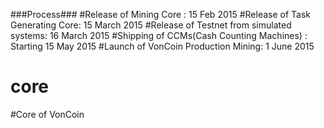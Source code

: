 ###Process###
#Release of Mining Core : 15 Feb 2015
#Release of Task Generating Core: 15 March 2015
#Release of Testnet from simulated systems: 16 March 2015
#Shipping of CCMs(Cash Counting Machines) : Starting 15 May 2015
#Launch of VonCoin Production Mining: 1 June 2015
###
# core
#Core of VonCoin

